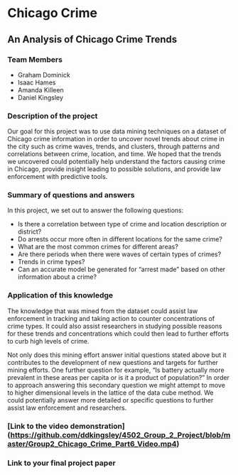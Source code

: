 # Chicago Crime
## An Analysis of Chicago Crime Trends

### Team Members
- Graham Dominick
- Isaac Hames
- Amanda Killeen
- Daniel Kingsley

### Description of the project
Our goal for this project was to use data mining techniques on a dataset of Chicago crime information in order to uncover novel trends about crime in the city such as crime waves, trends, and clusters, through patterns and correlations between crime, location, and time. We hoped that the trends we uncovered could potentially help understand the factors causing crime in Chicago, provide insight leading to possible solutions, and provide law enforcement with predictive tools.

### Summary of questions and answers
In this project, we set out to answer the following questions:
- Is there a correlation between type of crime and location description or district?
- Do arrests occur more often in different locations for the same crime?
- What are the most common crimes for different areas?
- Are there periods when there were waves of certain types of crimes?
- Trends in crime types?
- Can an accurate model be generated for “arrest made” based on other information about a crime? 

### Application of this knowledge
The knowledge that was mined from the dataset could assist law enforcement in tracking and taking action to counter concentrations of crime types. It could also assist researchers in studying possible reasons for these trends and concentrations which could then lead to further efforts to curb high levels of crime. 

Not only does this mining effort answer initial questions stated above but it contributes to the development of new questions and targets for further mining efforts. One further question for example, “Is battery actually more prevalent in these areas per capita or is it a product of population?” In order to approach answering this secondary question we might attempt to move to higher dimensional levels in the lattice of the data cube method. We could potentially answer more detailed or specific questions to further assist law enforcement and researchers.


### [Link to the video demonstration] (https://github.com/ddkingsley/4502_Group_2_Project/blob/master/Group2_Chicago_Crime_Part6_Video.mp4)

### Link to your final project paper
